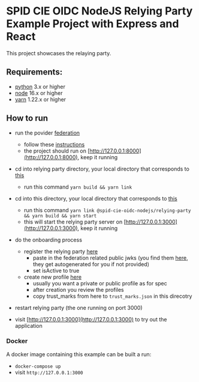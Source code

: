 # SPID CIE OIDC NodeJS Relying Party Example Project with Express and React

This project showcases the relaying party.

## Requirements:

- [python](https://www.python.org/downloads/) 3.x or higher
- [node](https://nodejs.org/en/) 16.x or higher
- [yarn](https://yarnpkg.com/) 1.22.x or higher

## How to run

- run the povider [federation](https://github.com/italia/spid-cie-oidc-django)
  - follow these [instructions](https://github.com/italia/spid-cie-oidc-django/blob/main/docs/SETUP.md)
  - the project should run on [http://127.0.0.1:8000](http://127.0.0.1:8000), keep it running

- cd into relying party directory, your local directory that corresponds to [this](https://github.com/italia/spid-cie-oidc-nodejs/tree/main/relaying-party)
  - run this command `yarn build && yarn link`

- cd into this directory, your local directory that corresponds to [this](https://github.com/italia/spid-cie-oidc-nodejs/tree/main/examples/express-react-relaying-party)
  - run this command `yarn link @spid-cie-oidc-nodejs/relying-party && yarn build && yarn start`
  - this will start the relying party server on [http://127.0.0.1:3000](http://127.0.0.1:3000), keep it running

- do the onboarding process
  - register the relying party [here](http://127.0.0.1:8000/admin/spid_cie_oidc_authority/federationdescendant/add)
    - paste in the federation related public jwks (you find them [here](public.jwks.json), they get autogenerated for you if not provided)
    - set isActive to true
  - create new profile [here](http://127.0.0.1:8000/admin/spid_cie_oidc_authority/federationentityassignedprofile/add/)
    - usually you want a private or public profile as for spec
    - after creation you review the profiles
    - copy trust_marks from here to `trust_marks.json` in this direcotry

- restart relying party (the one running on port 3000)

- visit [http://127.0.0.1:3000](http://127.0.0.1:3000) to try out the application

### Docker

A docker image containing this example can be built a run:
  - `docker-compose up`
  - visit `http://127.0.0.1:3000`